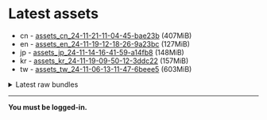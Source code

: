 # Latest assets
- cn - [assets_cn_24-11-21-11-04-45-bae23b](https://github.com/ArknightsAssets/NewAssets/actions/runs/12006074549/artifacts/2231685904) (407MiB)
- en - [assets_en_24-11-19-12-18-26-9a23bc](https://github.com/ArknightsAssets/NewAssets/actions/runs/11958308394/artifacts/2220133900) (127MiB)
- jp - [assets_jp_24-11-14-16-41-59-a14fb8](https://github.com/ArknightsAssets/NewAssets/actions/runs/11948421140/artifacts/2217242654) (148MiB)
- kr - [assets_kr_24-11-19-09-50-12-3ddc22](https://github.com/ArknightsAssets/NewAssets/actions/runs/11948421140/artifacts/2217243098) (157MiB)
- tw - [assets_tw_24-11-06-13-11-47-6beee5](https://github.com/ArknightsAssets/NewAssets/actions/runs/11833305317/artifacts/2186357612) (603MiB)

<details>
<summary>Latest raw bundles</summary>

- cn - [bundles_cn_24-11-21-11-04-45-bae23b](https://github.com/ArknightsAssets/NewAssets/actions/runs/12006074549/artifacts/2231686563) (194MiB)
- en - [bundles_en_24-11-19-12-18-26-9a23bc](https://github.com/ArknightsAssets/NewAssets/actions/runs/11958308394/artifacts/2220134285) (112MiB)
- jp - [bundles_jp_24-11-14-16-41-59-a14fb8](https://github.com/ArknightsAssets/NewAssets/actions/runs/11948421140/artifacts/2217242909) (114MiB)
- kr - [bundles_kr_24-11-19-09-50-12-3ddc22](https://github.com/ArknightsAssets/NewAssets/actions/runs/11948421140/artifacts/2217243363) (116MiB)
- tw - [bundles_tw_24-11-06-13-11-47-6beee5](https://github.com/ArknightsAssets/NewAssets/actions/runs/11833305317/artifacts/2186358528) (360MiB)

</details>

---

**You must be logged-in.**
